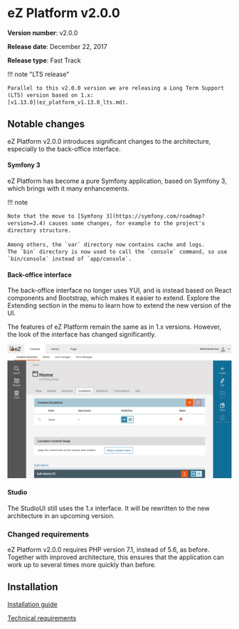 # eZ Platform v2.0.0

**Version number**: v2.0.0

**Release date**: December 22, 2017

**Release type**: Fast Track

!!! note "LTS release"

    Parallel to this v2.0.0 version we are releasing a Long Term Support (LTS) version based on 1.x:
    [v1.13.0](ez_platform_v1.13.0_lts.md).

## Notable changes

eZ Platform v2.0.0 introduces significant changes to the architecture, especially to the back-office interface.

#### Symfony 3

eZ Platform has become a pure Symfony application, based on Symfony 3, which brings with it many enhancements.

!!! note

    Note that the move to [Symfony 3](https://symfony.com/roadmap?version=3.4) causes some changes, for example to the project's directory structure.

    Among others, the `var` directory now contains cache and logs.
    The `bin` directory is now used to call the `console` command, so use `bin/console` instead of `app/console`.

#### Back-office interface

The back-office interface no longer uses YUI, and is instead based on React components and Bootstrap, which makes it easier to extend.
Explore the Extending section in the menu to learn how to extend the new version of the UI.

The features of eZ Platform remain the same as in 1.x versions. However, the look of the interface has changed significantly.

![v2.0.0 interface](img/v2_general_screen.png)

#### Studio

The StudioUI still uses the 1.x interface. It will be rewritten to the new architecture in an upcoming version.

### Changed requirements

eZ Platform v2.0.0 requires PHP version 7.1, instead of 5.6, as before. Together with improved architecture, this ensures that the application can work up to several times more quickly than before.

## Installation

[Installation guide](https://doc.ibexa.co/en/2.5/getting_started/install_ez_platform)

[Technical requirements](https://doc.ibexa.co/en/2.5/getting_started/requirements)
